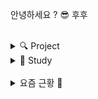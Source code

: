 안녕하세요 ? 😎 후후

<br>

<details>
<summary>🔍 Project</summary>
<div>

<br>

- [**Moayoung**](https://github.com/daaaayeah/oss-moayoung)
- [**JIM**](https://github.com/Jingil-Integrated-Management/JIM_frontend)
  - [**JIM_Ver2** ➰](https://github.com/Jingil-Integrated-Management/JIM_frontend_v2.1)
- [**Mentos**](https://github.com/byhhh2/MentoringApp)
- [**Blooming**](https://github.com/byhhh2/blooming-frontend)
- [**SE:AL** ➰](https://github.com/kotlin-with-prettiest/SE_AL)

<br>

</div>
</details>

<details>
<summary>💬 Study</summary>
<div>

<br>

- [**Kotlin with prettiest** ➰](https://github.com/byhhh2/kotlin-with-prettiest)
- [**CT** ➰](https://github.com/byhhh2/Coding-Test-Preparations)

<br>

</div>
</details>

<br>

<details>
<summary>요즘 근황 💨</summary>
<div>

<br>

- 정보처리기사 🏆
- 2021 OSS 공개 SW 개발자대회 한글과컴퓨터상, 동상 🏆
- SEJONG 11회 창의설계경진대회 장려상 🏆
- 우아한테크코스 4기 프리코스 ~ 

<br>

</div>
</details>
